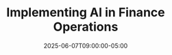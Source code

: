 ---
title: "Implementing AI in Finance Operations"
date: 2025-06-07T09:00:00-05:00
draft: false
description: "Practical guidance on deploying AI solutions across finance operations, from accounts payable to fraud detection and compliance."
slug: "implementing-ai-finance-operations"
tags: ["finance operations", "process automation", "intelligent automation", "accounts payable", "fraud detection"]
categories: ["Finance Leadership in the AI Era"]
series: ["Financial Leadership in the AI Era"]
series_order: 6
showToc: true
---